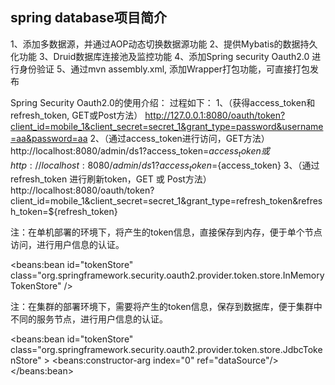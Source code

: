 ## spring database项目简介

1、添加多数据源，并通过AOP动态切换数据源功能
2、提供Mybatis的数据持久化功能
3、Druid数据库连接池及监控功能
4、添加Spring security Oauth2.0 进行身份验证
5、通过mvn assembly.xml, 添加Wrapper打包功能，可直接打包发布

Spring Security Oauth2.0的使用介绍：
过程如下：
1、（获得access_token和refresh_token, GET或Post方法）
http://127.0.0.1:8080/oauth/token?client_id=mobile_1&client_secret=secret_1&grant_type=password&username=aa&password=aa
2、（通过access_token进行访问，GET方法）
http://localhost:8080/admin/ds1?access_token=${access_token}
或
http://localhost:8080/admin/ds1?access_token=${access_token}
3、（通过refresh_token 进行刷新token，GET 或 Post方法）
http://localhost:8080/oauth/token?client_id=mobile_1&client_secret=secret_1&grant_type=refresh_token&refresh_token=${refresh_token}

注：在单机部署的环境下，将产生的token信息，直接保存到内存，便于单个节点访问，进行用户信息的认证。
<!--token在服务器存储的方式    InMemoryTokenStore ：保存在内存     ；JdbcTokenStore : 保存在数据库中 -->
<beans:bean id="tokenStore"
	class="org.springframework.security.oauth2.provider.token.store.InMemoryTokenStore" />

注：在集群的部署环境下，需要将产生的token信息，保存到数据库，便于集群中不同的服务节点，进行用户信息的认证。
<!--token在服务器存储的方式    InMemoryTokenStore ：保存在内存     ；JdbcTokenStore : 保存在数据库中 -->
<beans:bean id="tokenStore"
	class="org.springframework.security.oauth2.provider.token.store.JdbcTokenStore" >
	 <beans:constructor-arg index="0" ref="dataSource"/>
</beans:bean>